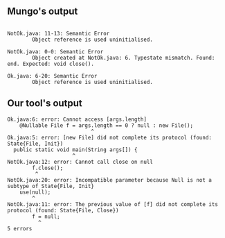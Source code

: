 ## Mungo's output

```

NotOk.java: 11-13: Semantic Error
		Object reference is used uninitialised.

NotOk.java: 0-0: Semantic Error
		Object created at NotOk.java: 6. Typestate mismatch. Found: end. Expected: void close().

Ok.java: 6-20: Semantic Error
		Object reference is used uninitialised.```

## Our tool's output

```
Ok.java:6: error: Cannot access [args.length]
    @Nullable File f = args.length == 0 ? null : new File();
                           ^
Ok.java:5: error: [new File] did not complete its protocol (found: State{File, Init})
  public static void main(String args[]) {
                     ^
NotOk.java:12: error: Cannot call close on null
        f.close();
         ^
NotOk.java:20: error: Incompatible parameter because Null is not a subtype of State{File, Init}
    use(null);
        ^
NotOk.java:11: error: The previous value of [f] did not complete its protocol (found: State{File, Close})
        f = null;
          ^
5 errors```

